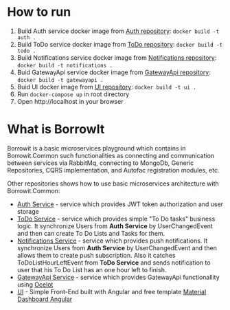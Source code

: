 # How to run

 1. Build Auth service docker image from [Auth repository](https://github.com/CaptainOfPain/borrowIt.Auth): `docker build -t auth .`
 2. Build ToDo service docker image from [ToDo repository](https://github.com/CaptainOfPain/borrowIt.ToDo): `docker build -t todo .`
 3. Build Notifications service docker image from [Notifications repository](https://github.com/CaptainOfPain/borrowIt.Notifications): `docker build -t notifications .`
 4. Buid GatewayApi service docker image from [GatewayApi repository](https://github.com/CaptainOfPain/borrowIt.GatewayApi): `docker build -t gatewayapi .`
 5. Buid UI docker image from [UI repository](https://github.com/CaptainOfPain/borrowIt.UI): `docker build -t ui .`
 6. Run `docker-compose up` in root directory
 7. Open http://localhost in your browser

# What is BorrowIt
Borrowit is a basic microservices playground which contains in Borrowit.Common such functionalities as connecting and communication between services via RabbitMq, connecting to MongoDb, Generic Repositories, CQRS implementation, and Autofac registration modules, etc.

Other repositories shows how to use basic microservices architecture with Borrowit.Common:
 -  [Auth Service](https://github.com/CaptainOfPain/borrowIt.Auth) - service which provides JWT token authorization and user storage
 - [ToDo Service](https://github.com/CaptainOfPain/borrowIt.ToDo) - service which provides simple "To Do tasks" business logic. It synchronize Users from **Auth Service** by UserChangedEvent and then can create To Do Lists and Tasks for them.
- [Notifications Service](https://github.com/CaptainOfPain/borrowIt.Notifications) - service which provides push notifications. It synchronize Users from **Auth Service** by UserChangedEvent and then allows them to create push subscription. Also it catches ToDoListHourLeftEvent from **ToDo Service** and sends notification to user that his To Do List has an one hour left to finish.
- [GatewayApi Service](https://github.com/CaptainOfPain/borrowIt.GatewayApi) - service which provides GatewayApi functionallity using [Ocelot](https://ocelot.readthedocs.io/en/latest/introduction/gettingstarted.html)
- [UI](https://github.com/CaptainOfPain/borrowIt.UI) - Simple Front-End built with Angular and free template [Material Dashboard Angular](https://www.creative-tim.com/product/material-dashboard-angular2)